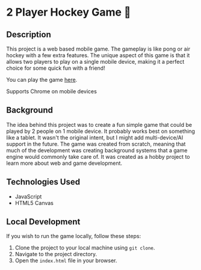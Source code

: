 # 2 Player Hockey Game 🏒

## Description
This project is a web based mobile game. The gameplay is like pong or air hockey with a few extra features. The unique aspect of this game is that it allows two players to play on a single mobile device, making it a perfect choice for some quick fun with a friend!

You can play the game [here](https://jwilliams219.github.io/JS2PHockey/).

Supports Chrome on mobile devices

## Background
The idea behind this project was to create a fun simple game that could be played by 2 people on 1 mobile device. It probably works best on something like a tablet. It wasn't the original intent, but I might add multi-device/AI support in the future. The game was created from scratch, meaning that much of the development was creating background systems that a game engine would commonly take care of. It was created as a hobby project to learn more about web and game development.

## Technologies Used
- JavaScript
- HTML5 Canvas

## Local Development
If you wish to run the game locally, follow these steps:

1. Clone the project to your local machine using `git clone`.
2. Navigate to the project directory.
3. Open the `index.html` file in your browser.
